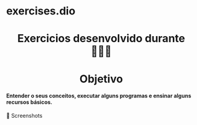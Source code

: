 # exercises.dio

<h1 align="center"> 
     Exercicios desenvolvido durante 👩🏻‍💻
</h1>

<h4 >  </h4>
<h4 > </h4>
<h4 >  </h4>

<h1 align="center"> Objetivo</h1>

<h4 > Entender o seus conceitos, executar alguns programas e ensinar alguns recursos básicos.
</h4>



📸 Screenshots


